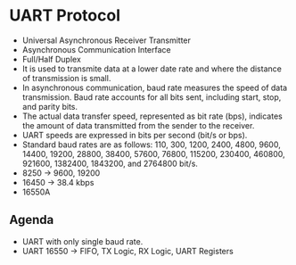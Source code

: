# UART Protocol

- Universal Asynchronous Receiver Transmitter
- Asynchronous Communication Interface
- Full/Half Duplex
- It is used to transmite data at a lower date rate and where the distance of transmission is small.
- In asynchronous communication, baud rate measures the speed of data transmission. Baud rate accounts for all bits sent, including start, stop, and parity bits.
- The actual data transfer speed, represented as bit rate (bps), indicates the amount of data transmitted from the sender to the receiver.
- UART speeds are expressed in bits per second (bit/s or bps).
- Standard baud rates are as follows: 110, 300, 1200, 2400, 4800, 9600, 14400, 19200, 28800, 38400, 57600, 76800, 115200, 230400, 460800, 921600, 1382400, 1843200, and 2764800 bit/s.
- 8250 -> 9600, 19200
- 16450 -> 38.4 kbps
- 16550A

## Agenda

- UART with only single baud rate.
- UART 16550 -> FIFO, TX Logic, RX Logic, UART Registers
